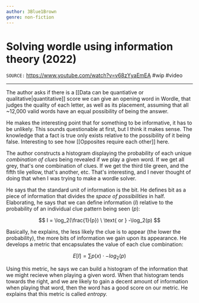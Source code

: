 ```yaml
---
author: 3Blue1Brown
genre: non-fiction
---
```

# Solving wordle using information theory (2022)
`SOURCE:` https://www.youtube.com/watch?v=v68zYyaEmEA
#wip #video 

---
The author asks if there is a [[Data can be quantiative or qualitative|quantitative]] score we can give an opening word in Wordle, that judges the quality of each letter, as well as its placement, assuming that all ~12,000 valid words have an equal possibility of being the answer. 

He makes the interesting point that for something to be informative, it has to be unlikely. This sounds questionable at first, but I think it makes sense. The knowledge that a fact is true only exists relative to the possibility of it being false. Interesting to see how [[Opposites require each other]] here. 

The author constructs a histogram displaying the probability of each unique *combination of clues* being revealed if we play a given word. If we get all grey, that's one combination of clues. If we get the third tile green, and the fifth tile yellow, that's another, etc. That's interesting, and I never thought of doing that when I was trying to make a wordle solver. 

He says that the standard unit of information is the bit. He defines bit as a piece of information that divides the *space of possibilities* in half. Elaborating, he says that we can define information ($I$) relative to the probability of an individual clue pattern being seen ($p$): 

$$
I = \log_2(\frac{1}{p}) \ \text{ or } -\log_2(p)
$$

Basically, he explains, the less likely the clue is to appear (the lower the probability), the more bits of information we gain upon its appearance. He develops a metric that encapsulates the value of each clue combination:

$$
E[I] = \sum p(x) \cdot -log_2(p)
$$

Using this metric, he says we can build a histogram of the information that we might recieve when playing a given word. When that histogram tends towards the right, and we are likely to gain a decent amount of information when playing that word, then the word has a good score on our metric. He explains that this metric is called *entropy.* 

